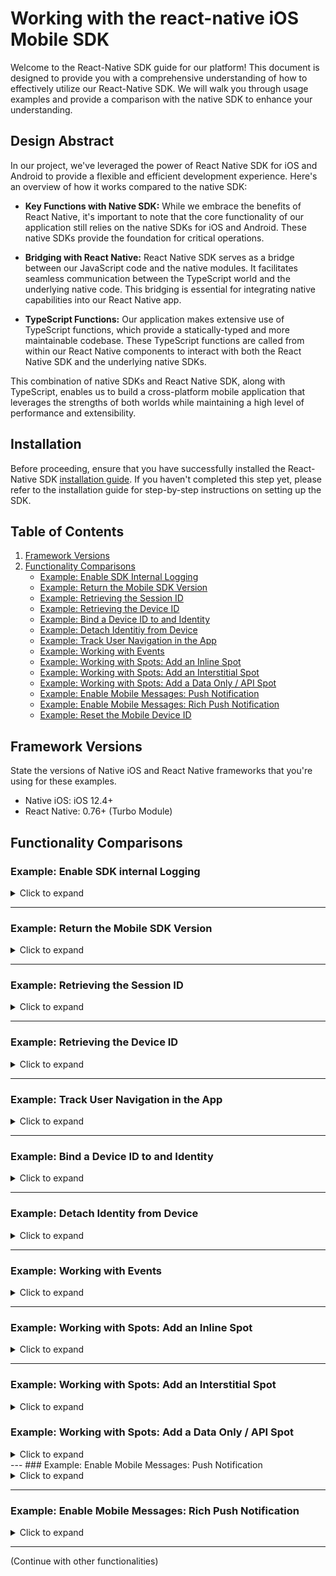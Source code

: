 # Working with the react-native iOS Mobile SDK

Welcome to the React-Native SDK guide for our platform! This document is designed to provide you with a comprehensive understanding of how to effectively utilize our React-Native SDK. We will walk you through usage examples and provide a comparison with the native SDK to enhance your understanding.

## Design Abstract
In our project, we've leveraged the power of React Native SDK for iOS and Android to provide a flexible and efficient development experience. Here's an overview of how it works compared to the native SDK:

 - **Key Functions with Native SDK:** 
While we embrace the benefits of React Native, it's important to note that the core functionality of our application still relies on the native SDKs for iOS and Android. These native SDKs provide the foundation for critical operations.

 - **Bridging with React Native:** 
React Native SDK serves as a bridge between our JavaScript code and the native modules. It facilitates seamless communication between the TypeScript world and the underlying native code. This bridging is essential for integrating native capabilities into our React Native app.

 - **TypeScript Functions:**
Our application makes extensive use of TypeScript functions, which provide a statically-typed and more maintainable codebase. These TypeScript functions are called from within our React Native components to interact with both the React Native SDK and the underlying native SDKs.

This combination of native SDKs and React Native SDK, along with TypeScript, enables us to build a cross-platform mobile application that leverages the strengths of both worlds while maintaining a high level of performance and extensibility.

## Installation

Before proceeding, ensure that you have successfully installed the React-Native SDK [installation guide](./sdk/latest/). If you haven't completed this step yet, please refer to the installation guide for step-by-step instructions on setting up the SDK.


## Table of Contents
<a name="back-to-top"></a>
1. [Framework Versions](#framework-versions)
2. [Functionality Comparisons](#functionality-comparisons)
    - [Example: Enable SDK Internal Logging](#expand-enable-sdk-internal-logging)
    - [Example: Return the Mobile SDK Version](#expand-return-the-mobile-sdk-version)
    - [Example: Retrieving the Session ID](#expand-return-session-id)
    - [Example: Retrieving the Device ID](#expand-return-device-id)
    - [Example: Bind a Device ID to and Identity](#expand-bind-a-device-id-to-and-identity)
    - [Example: Detach Identitiy from Device](#expand-detach-identitiy-from-device)
    - [Example: Track User Navigation in the App](#expand-track-user-navigation-in-the-app)
    - [Example: Working with Events](#expand-working-with-events)
    - [Example: Working with Spots: Add an Inline Spot](#expand-working-with-spots-inline)
    - [Example: Working with Spots: Add an Interstitial Spot](#expand-working-with-spots-interstitials)
    - [Example: Working with Spots: Add a Data Only / API Spot](#expand-working-with-spots-data-only)
    - [Example: Enable Mobile Messages: Push Notification](#enable-mobile-messages-push-notification)
    - [Example: Enable Mobile Messages: Rich Push Notification](#enable-mobile-messages-rich-push-notification)
    - [Example: Reset the Mobile Device ID](#expand-reset-the-mobile-device-id)


## Framework Versions

State the versions of Native iOS and React Native frameworks that you're using for these examples.

- Native iOS: iOS 12.4+
- React Native: 0.76+  (Turbo Module)

## Functionality Comparisons

### Example: Enable SDK internal Logging
<details>
<summary>Click to expand</summary>
<a name="expand-enable-sdk-internal-logging"></a>

This example illustrates how to set up SAS Collector and Logger in a Native iOS application. **Note: The setup for Native iOS and React Native iOS projects is the same for this functionality.** You will need to modify your `AppDelegate.h` and `AppDelegate.m` files.

#### Step 1: Update AppDelegate.h

In your `AppDelegate.h` file, you need to import the SASCollector header. 

```objective-c
// AppDelegate.h

// ... Your existing import statements
#import <UIKit/UIKit.h>

// NEWLY ADDED: Import SASCollector
#import <SASCollector/SASCollector.h>

// ... Rest of the file
```

#### Step 2: Update AppDelegate.m

In your `AppDelegate.m` file, you will need to import two headers: `SASCollector.h` and `SASLogger.h`.

```objective-c
// AppDelegate.mm

// ... Your existing import statements
#import <UIKit/UIKit.h>

// NEWLY ADDED: Import SASCollector and SASLogger
#import <SASCollector/SASCollector.h>
#import <SASCollector/SASLogger.h>

// ... Rest of the file
```

#### Step 3: Modify didFinishLaunchingWithOptions Method

Locate the `didFinishLaunchingWithOptions:` method in your `AppDelegate.m` and add the following line to set the SAS Logger level.

```objective-c
- (BOOL)application:(UIApplication *)application didFinishLaunchingWithOptions:(NSDictionary *)launchOptions {
    // ... Existing code

    // NEWLY ADDED: Set SAS Logger level
    [SASLogger setLevel:SASLoggerLevelError];

    // ... Existing code
    return YES;
}
```

[Back to Top](#back-to-top)
</details>



---

### Example: Return the Mobile SDK Version

<details>
<summary>Click to expand</summary>
<a name="expand-return-the-mobile-sdk-version"></a>

This example provides guidance on how to obtain the SDK version in both native iOS using Objective-C and React Native iOS using TypeScript.

## Native iOS Objective-C

To retrieve the SDK version in native iOS using Objective-C, you can use the following method:

```objective-c
// Objective-C
+(NSString*)sdkVersion;
```

## React Native iOS TypeScript

To retrieve the SDK version in React Native using TypeScript, follow these steps:

1. Import the required modules and functions:

   ```typescript
   import React, { useState, useEffect } from 'react';
   import { View, Text, Platform } from 'react-native';
   import { getSdkVersion } from 'mobile-sdk-react-native';
   ```

2. Set up state in your component to store the SDK version:

   ```typescript
   const [sdkVersion, setSdkVersion] = useState<string>('');
   ```

3. Utilize the `useEffect` hook to fetch the SDK version and update the state:

   ```typescript
   useEffect(() => {
       getSdkVersion((version: string) => {
           setSdkVersion(version);
       });
   }, []);
   ```

4. Display the SDK version in your component's `return` statement:

   ```typescript
   return (
    <View style={{ flex: 1, justifyContent: 'center', alignItems: 'center' }}>
        <Text>{Platform.OS} SDK version: {sdkVersion}</Text>
    </View>
   );
   ```

5. As a reference, the `getSdkVersion` function is implemented in the `mobile-sdk-react-native.mm` file of our React Native SDK:

   ```objective-c
   RCT_EXPORT_METHOD(getSdkVersion:(RCTResponseSenderBlock)callback)
   {
      NSString* sdkVersion = [SASCollector sdkVersion];
      callback(@[sdkVersion]);
   }
   ```

6. Example Code: [sdkVersionExample.tsx](./docs/sdkVersionExample.tsx)

[Back to Top](#back-to-top)
</details>


---

### Example: Retrieving the Session ID

<details>
<summary>Click to expand</summary>
<a name="expand-return-session-id"></a>

This example provides guidance on how to obtain the session ID in both native iOS using Objective-C and React Native iOS using TypeScript.

## Native iOS Objective-C

To retrieve the session ID in native iOS using Objective-C, you can use the following method:

```objective-c
// Objective-C
NSString* sessionParamter = [SASCollector getSessionBindingParamter]; //_ci_=<device_id>*<session_id>*<heartbeat>*<timestamp>
NSString* sessionID = [[sessionParamter componentsSeparatedByString:@"="][1] componentsSeparatedByString:@"*"][1];
```

## React Native iOS TypeScript

To retrieve the Session ID in React Native using TypeScript, follow these steps:

1. Import the required modules and functions:

   ```typescript
   import React, { useState, useEffect } from 'react';
   import { View, Text } from 'react-native';
   import { getSessionID } from 'mobile-sdk-react-native';
   ```

2. Set up state in your component to store the session ID:

   ```typescript
   const [sessionID, setSessionID] = useState<string>('');
   ```

3. Utilize the `useEffect` hook to fetch the SDK version and update the state:

   ```typescript
   useEffect(() => {
       getSessionID((sessionID: string) => {
           setSessionID(sessionID);
       });
   }, []);
   ```

4. Display the session ID in your component's `return` statement:

   ```typescript
   return (
    <View style={{ flex: 1, justifyContent: 'center', alignItems: 'center' }}>
        <Text>Session ID: {sessionID}</Text>
    </View>
   );
   ```

5. As a reference, the `getSessionID` function is implemented in the `mobile-sdk-react-native.mm` file of our React Native SDK:

   ```objective-c
    RCT_EXPORT_METHOD(getSessionID:(RCTResponseSenderBlock)callback)
    {
        NSString* sessionParamter = [SASCollector getSessionBindingParamter]; //_ci_=<device_id>*<session_id>*<heartbeat>*<timestamp>
        NSString* sessionID = [[sessionParamter componentsSeparatedByString:@"="][1] componentsSeparatedByString:@"*"][1];
        callback(@[sessionID]);
    }
   ```

6. Example Code: [sessionIdExample.tsx](./docs/sessionIdExample.tsx)

[Back to Top](#back-to-top)
</details>


---

### Example: Retrieving the Device ID

<details>
<summary>Click to expand</summary>
<a name="expand-return-session-id"></a>

This example provides guidance on how to obtain the Device ID in both native iOS using Objective-C and React Native iOS using TypeScript.

## Native iOS Objective-C

To retrieve the Device ID in native iOS using Objective-C, you can use the following method:

```objective-c
// Objective-C
[SASCollector deviceId];
```

## React Native iOS TypeScript

To retrieve the Device ID in React Native using TypeScript, follow these steps:

1. Import the required modules and functions:

   ```typescript
   import React, { useState, useEffect } from 'react';
   import { View, Text } from 'react-native';
   import { getDeviceID } from 'mobile-sdk-react-native';
   ```

2. Set up state in your component to store the Device ID:

   ```typescript
   const [deviceID, setDeviceID] = useState<string>('');
   ```

3. Utilize the `useEffect` hook to fetch the SDK version and update the state:

   ```typescript
   useEffect(() => {
       getDeviceID((deviceID: string) => {
           setDeviceID(deviceID);
       });
   }, []);
   ```

4. Display the Device ID in your component's `return` statement:

   ```typescript
   return (
    <View style={{ flex: 1, justifyContent: 'center', alignItems: 'center' }}>
        <Text>Device ID: {deviceID}</Text>
    </View>
   );
   ```

5. As a reference, the `getDeviceID` function is implemented in the `mobile-sdk-react-native.mm` file of our React Native SDK:

   ```objective-c
    RCT_EXPORT_METHOD(getDeviceID:(RCTResponseSenderBlock)callback) {
        NSString* deviceID = [SASCollector deviceId];
        callback(@[deviceID]);
    }
   ```

6. Example Code: [deviceIdExample.tsx](./docs/deviceIdExample.tsx)

[Back to Top](#back-to-top)
</details>

---

### Example: Track User Navigation in the App

<details>
<summary>Click to expand</summary>
<a name="expand-track-user-navigation-in-the-app"></a>

This example illustrates the process of using the `newPage` API from the React Native SDK to track user navigation within your app.

**Using the Native iOS SDK:**

```objective-c
[SASCollector newPage:@"outdoor/fishing/livebait"];
```

**Using React Native with TypeScript:**

Follow these steps to monitor user navigation within your app:

1. Import the necessary modules and functions:

   ```typescript
   import React from 'react';
   import { newPage } from 'mobile-sdk-react-native';
   ```

2. Trigger the `newPage` API within your component's `return` statement:

   ```typescript
   return (
      newPage('outdoor/fishing/livebait');
   );
   ```

3. As a reference, the `newPage` function is implemented in the `mobile-sdk-react-native.mm` file of our React Native SDK:

   ```objective-c
   RCT_EXPORT_METHOD(newPage:(NSString*)uri)
   {
      [SASCollector newPage:uri];
   }
   ```

3. Example Code: [newPageExample.tsx](./docs/newPageExample.tsx)

[Back to Top](#back-to-top)   
</details>


---

### Example: Bind a Device ID to and Identity

<details>
<summary>Click to expand</summary>
<a name="expand-bind-a-device-id-to-and-identity"></a>

This example demonstrates how to use the `identity:withType:completion:` API from the React Native SDK to associate a user's identity with a device ID. This association is performed after the user signs in to your app, allowing you to uniquely identify the user. The `type` parameter specifies the type of identity (customer ID or login), while the `value` parameter holds the corresponding identifier. The supported identity types are `SASCOLLECTOR_IDENTITY_TYPE_CUSTOMER_ID` and `SASCOLLECTOR_IDENTITY_TYPE_LOGIN`, which are constants defined in `SASCollectorEvents.h`.

**Using the Native iOS SDK:**

Here's an example that uses `CUSTOMER_ID` as the identity:

```objective-c
[SASCollector
    identity:logonValue
    withType:SASCOLLECTOR_IDENTITY_TYPE_CUSTOMER_ID
    completion:^(bool completed) {
        NSLog(completed ? @"success" : @"failure");
    
        // Identity is now associated
        dispatch_async(dispatch_get_main_queue(), ^{
            // Perform tasks here that need to be on the main thread
        });
}];
```

**Using React Native with TypeScript:**

Follow these steps to retrieve the SDK version:

1. Import the required modules and functions:

   ```typescript
    import React, { useState } from 'react';
    import { View, Button, TextInput } from 'react-native';
    import { identity } from 'mobile-sdk-react-native';
   ```

2. Set up state in your component to hold the login type and user ID:

   ```typescript
    const [userId, setUserId] = React.useState<string>('');
    const loginType = 'IDENTITY_TYPE_CUSTOMER_ID';
    // const loginType = 'IDENTITY_TYPE_LOGIN_ID';
   ```

3. Create a handler function to trigger the `identity` function:

   ```typescript
   const handlePress = async () => {
    try {
        await identity(userId, loginType);
        console.log('Log-in Success');
    } catch (error) {
        console.log('Log-in Failure');
    }
   };
   ```

4. Include a button in your component's `return` statement:

   ```typescript
   return (
    <View style={{ flex: 1, justifyContent: 'center', alignItems: 'center' }}>
        <TextInput
            placeholder="Enter User ID"
            onChangeText={setUserId} // Capture and update the userId state
        />
      <Button title="Identity" onPress={handlePress} />
    </View>
   );
   ```

5. As a reference, the `identity` function is implemented in the `mobile-sdk-react-native.mm` file of our React Native SDK:

   ```objective-c
    RCT_EXPORT_METHOD(identity:(NSString*)value withType:(NSString*)type isSuccess:(RCTPromiseResolveBlock)successPromise isFailure:(RCTPromiseRejectBlock)failurePromise) {
        [SASCollector identity:value withType:type completion:^(BOOL success) {
            dispatch_async(dispatch_get_main_queue(), ^{
                if (success) {
                    successPromise([NSNumber numberWithBool:success]);
                } else {
                    failurePromise(@"Error", @"Identity failure", nil);
                }
            });

        }];
    }
   ```

6. Example Code: [identityExample.tsx](./docs/identityExample.tsx)

[Back to Top](#back-to-top)
</details>


---

### Example: Detach Identity from Device

<details>
<summary>Click to expand</summary>
<a name="expand-detach-identitiy-from-device"></a>

Use the `detachIdentity` method to allow users to sign out from your app. This action:

- Disconnects the device from the user's current identity, stopping personalized push notifications.
- Generates new session and focus events.
  
**Using the Native iOS SDK:**

```objective-c
+(void)detachIdentity:(void(^)(bool))completionHandler
```

You can also suspend data collection and detach identity together using `shutdownAndDetachIdentity`. To reattach the device, use the `identity` method. To resume collection, call `[SASCollector initializeCollection];`.

**Using React Native with TypeScript:**

Follow these steps to retrieve the SDK version:

1. Import the required modules and functions:

   ```typescript
   import React, { useState } from 'react';
   import { View, Button } from 'react-native';
   import { detachIdentity } from 'mobile-sdk-react-native';
   ```

2. Create a handler function to trigger the `detachIdentity` function:

   ```typescript
   const handlePress = async () => {
    try {
        await detachIdentity();
        console.log('Log-out Success');
    } catch (error) {
        console.log('Log-out Failure');
    }
   };
   ```

3. Include a button in your component's `return` statement:

   ```typescript
   return (
    <View style={{ flex: 1, justifyContent: 'center', alignItems: 'center' }}>
      <Button title="Detach Identity" onPress={handlePress} />
    </View>
   );
   ```

4. As a reference, the `detachIdentity` function is implemented in the `mobile-sdk-react-native.mm` file of our React Native SDK:

   ```objective-c
    RCT_EXPORT_METHOD(detachIdentity:(RCTPromiseResolveBlock)successPromise isFailure:(RCTPromiseRejectBlock)failurePromise) {
        [SASCollector detachIdentity:^(BOOL success) {
            dispatch_async(dispatch_get_main_queue(), ^{
                if (success) {
                    successPromise([NSNumber numberWithBool:success]);
                } else {
                    failurePromise(@"Error", @"Identity detachh failure", [NSError new]);
                }
            });

        }];
    }
   ```
5. Example Code: [detachIdentityExample.tsx](./docs/detachIdentityExample.tsx)

[Back to Top](#back-to-top)
</details>


---

### Example: Working with Events

<details>
<summary>Click to expand</summary>
<a name="expand-working-with-events"></a>

When working with events, utilize the `addAppEvent` API to send customized event data to the mobile SDK. This API involves:

- An event identifier (mobile event key) that aligns with your SAS Customer Intelligence 360 configuration.
- Optional metadata in the form of name-value pairs within a dictionary.

**Using the Native iOS SDK:**

To send events in native iOS, use the following method:

```objective-c
+(void)addAppEvent:(NSString*)eventName data:(NSDictionary *)data;
```

Example usage:

```objective-c
[SASCollector addAppEvent:@"myEventId"
      data:@{@"myAttributeName":@"myAttributeValue"}];
```

You can omit metadata using:

```objective-c
[SASCollector addAppEvent:@"myEvent" data:nil];
```

**Using React Native with TypeScript:**

Follow these steps:

1. Import necessary modules and functions:

   ```typescript
   import React, { useState } from 'react';
   import { View, TextInput, Button } from 'react-native';
   import { addAppEvent } from 'mobile-sdk-react-native';
   ```

2. Set up state to hold custom event data:

   ```typescript
   const [customEventKey, setCustomEventKey] = React.useState<string>('');
   ```

3. Include a TextInput and Button to submit `addAppEvent`:

   ```typescript
   return (
     <View style={{ flex: 1, justifyContent: 'center', alignItems: 'center' }}>
        <TextInput
            placeholder="Submit Custom Event"
            onChangeText={setCustomEventKey} // Capture and update the CustomEventKey state
        />
       <Button title="Submit Custom Event" onPress={
           () => {
               addAppEvent(customEventKey, null);
            }
        } />
     </View>
   );
   ```

5. As a reference, the `addAppEvent` function is implemented in the `mobile-sdk-react-native.mm` file of our React Native SDK:

   ```objective-c
    RCT_EXPORT_METHOD(addAppEvent: (NSString*)eventKey data:(NSDictionary*)data){
        [SASCollector addAppEvent:eventKey data:data];
    }
   ```

6. Example Code: [addAppEventExample.tsx](./docs/addAppEventExample.tsx)

[Back to Top](#back-to-top)
</details>


---
### Example: Working with Spots: Add an Inline Spot

<details>
<summary>Click to expand</summary>
<a name="expand-working-with-spots-inline"></a>

When define `Inline` spot in a React Native project, there's no need to define the view within the app's ViewController. This aspect is seamlessly managed by pre-built functions available in our React Native SDK, located in `ios\views`, `src\InlineAdView.tsx`, `Constants.m`. 

For better comparison, the corresponding example in our native iOS SDK uses UIKit with Objective-C.

**Using the Native iOS SDK:**

To define spot in native iOS via UIKit, use the following method:

1. in .h file, import UIKit and SASCollector and conform SASIA_AdDelegate protocol in the ViewContorller
    ```objective-c
    #import <UIKit/UIKit.h>
    #import <SASCollector/SASCollector.h>
    @interface ViewController : UIViewController <SASIA_AdDelegate>
    @end
    ```

2. in .m file, with the viewDidLoad method
    - initialize SASCollectorUIAdView, 
    - define SpotID
    - add to View and load the Spot:
    ```objective-c
    SASCollectorUIAdView *myAd1 = [[SASCollectorUIAdView alloc] initWithFrame:CGRectMake(25, 25, 400, 300)];

    myAd1.delegate = self; 
    myAd1.spotID = @"snzrle_native_spot";
    
    [self.view addSubview:myAd1];
    [myAd1 load];
    ```

**Using React Native with TypeScript:**

Follow these steps:

1. Import necessary modules and functions:

   ```typescript
   import React, { useEffect } from 'react';
   import { View, NativeEventEmitter } from 'react-native';
   import { InlineAdView, AdDelegateEvent, Constants } from 'mobile-sdk-react-native';
   ```

2. Set up iOS messaging event that handle by NativeEventEmitter:

   ```typescript
   let iOSMessagingEvent: NativeEventEmitter;
    if (Platform.OS === 'ios') {
      iOSMessagingEvent = new NativeEventEmitter(AdDelegateEvent);
    }
   ```

3. Utilize the `useEffect` to listen `Inline Ad view is loaded` or `returned default content` (optional):
   ```typescript
    useEffect(() => {
      if (Platform.OS === 'ios') {
        const adLoadedListener = iOSMessagingEvent.addListener(Constants.AD_LOADED, (event: Event) => {
          if (event === Constants.TYPE_INLINE_AD) {
            console.log('Inline Ad view is loaded.');
          }
        });

        const adDefaultLoadedListener = iOSMessagingEvent.addListener(Constants.AD_DEFAULT_LOADED, (event: Event) => {
          if (event === Constants.TYPE_INLINE_AD) {
            console.log('Inline Ad view returned default content.');
          }
        });

        return () => {
          adLoadedListener.remove();
          adDefaultLoadedListener.remove();
        };
      }
    }, []);
    ```
4. Include a `spotId` in `InlineAdView` for display content:

   ```typescript
   return (
     <View style={{ flex: 1, justifyContent: 'center', alignItems: 'center' }}>
        <InlineAdView
            spotId="snzrle_app_spot" //the mobile spot id defined in your tenant
            style={{ height: 250, width:300, margin: 25}}
        />
     </View>
   );
   ```

5. As a reference, working with the InlineAdView spot involves three components:

   - Bridging: 
      - ios/[views/InlineAdViewManager.m](./docs/views/InlineAdViewManager.m)
      - ios/[views/InlineAdView.m](./docs/views/InlineAdView.m)
   - Managing events:
      - ios/[views/AdDeledgateEvent.m](./docs/views/AdDelegateEvent.m)
      - ios/[Constants.m](./docs/Constants.m)
   - UIManager:
      - src/[views/InlineAdView.tsx](./docs/views/InlineAdView.tsx) 

6. Example Code: [addInlineAdViewExample.tsx](./docs/addInlineAdViewExample.tsx)

[Back to Top](#back-to-top)
</details>

---
### Example: Working with Spots: Add an Interstitial Spot

<details>
<summary>Click to expand</summary>
<a name="expand-working-with-spots-interstitials"></a>

When utilizing the `Interstitial` spot in a React Native project, it should be initilized during the screen display and similar to Inline Spot which require the spotID.

**Using the Native iOS SDK:**

To define spot in native iOS, use the following method:

1. Initial the interstitial ad spot on screen load:
    ```objective-c
    self.interstitialAd = [[SASCollectorInterstitialAd alloc] init];
    ```

2. define the interstitial spot with spotID:
    ```objective-c
    self.interstitialAd.spotID = @"MySpotID";
    self.MyInterstitialAd1.delegate = self;
    [self.MyInterstitialAd1 load];
    ```

**Using React Native with TypeScript:**

Follow these steps:

1. Import necessary modules and functions:

   ```typescript
   import React, { useEffect } from 'react';
   import { View, NativeEventEmitter } from 'react-native';
   import { InterstitialAdView, AdDelegateEvent, Constants } from 'mobile-sdk-react-native';
   ```

2. Set up iOS messaging event that handle by NativeEventEmitter:

   ```typescript
   let iOSMessagingEvent: NativeEventEmitter;
    if (Platform.OS === 'ios') {
      iOSMessagingEvent = new NativeEventEmitter(AdDelegateEvent);
    }
   ```

3. Utilize the `useEffect` to listen `Interstitial Ad view is loaded` or `returned default content` (optional):
   ```typescript
    useEffect(() => {
      if (Platform.OS === 'ios') {
        const adLoadedListener = iOSMessagingEvent.addListener(Constants.AD_LOADED, (event: Event) => {
          if (event === Constants.TYPE_INTERSTITIAL_AD) {
            console.log('Interstitial Ad view is loaded.');
          }
        });

        const adDefaultLoadedListener = iOSMessagingEvent.addListener(Constants.AD_DEFAULT_LOADED, (event: Event) => {
          if (event === Constants.TYPE_INTERSTITIAL_AD) {
            console.log('Interstitial Ad view returned default content.');
          }
        });

        return () => {
          adLoadedListener.remove();
          adDefaultLoadedListener.remove();
        };
      }
    }, []);
    ```
4. Include a `spotId` in `InterstitialAdView` for display content:

   ```typescript
   return (
     <View style={{ flex: 1, justifyContent: 'center', alignItems: 'center' }}>
        <InterstitialAdView
            spotId="snzrle_app_interstitial" //the mobile spot id defined in your tenant
        />
        <Text>Page to load Interstitial Spot.</Text>
     </View>
   );
   ```

5. As a reference, working with the InterstitialAdView spot involves three components:

   - Bridging: 
      - ios/[views/InterstitialAdViewController.m](./docs/views/InterstitialAdViewController.m)
      - ios/[views/InterstitialAdViewManager.m](./docs/views/InterstitialAdViewManager.m)
      - ios/[views/InterstitialAdView.m](./docs/views/InterstitialAdView.m)
   - Managing events:
      - ios/[views/AdDeledgateEvent.m](./docs/views/AdDelegateEvent.m)
      - ios/[Constants.m](./docs/Constants.m)
   - UIManager:
      - src/[views/InterstitialAdView.tsx](./docs/views/InterstitialAdView.tsx) 

6. Example Code: [addInterstitialAdViewExample.tsx](./docs/addInterstitialAdViewExample.tsx)

[Back to Top](#back-to-top)
</details>

### Example: Working with Spots: Add a Data Only / API Spot
<details>
<summary>Click to expand</summary>

<a name="expand-working-with-spots-data-only"></a>

The `Data Only / API` spot in a React Native project allows you to retrieve creative content (e.g., text, JSON, or HTML) directly from the SASCollector SDK without requiring a predefined UI component like `SASCollectorUIAdView`. This approach leverages the `loadSpotData` API to fetch spot content programmatically, making it ideal for custom rendering scenarios. Similar to other spots, it requires a `spotId` and supports optional attributes for personalized content delivery.

#### Using the Native iOS SDK:

To fetch and handle spot data in native iOS using Objective-C, use the following method:

1. Define a class (e.g., `YourViewController`) that conforms to the `SpotDataHandler` protocol:

   ```objective-c
   @interface YourViewController : UIViewController <SpotDataHandler>
   @end
   ```

2. Implement the API call and SpotDataHandler methods:

   ```objective-c
   @implementation YourViewController
      - (void)loadSpotData {
         [SASCollector loadSpotData:@"your_spot_id" withCompletionHandler:self];
         // Optional: Include attributes
         NSMutableDictionary *attributes = [NSMutableDictionary dictionary];
         [attributes setObject:@"your_value" forKey:@"your_attribute"];
         [SASCollector loadSpotData:@"your_spot_id" withAttributes:attributes withCompletionHandler:self];
      }

      - (void)dataForSpotId:(NSString *)spotId withContent:(NSString *)content {
         SLogInfo(@"Received content: %@", content);
         [SASCollector registerSpotViewableWith:spotId];
      }

      - (void)failureForSpotId:(NSString *)spotId withErrorCode:(long)errorCode andErrorMessage:(NSString *)errorMessage {
         SLogInfo(@"Error code: %ld", errorCode);
         SLogInfo(@"Error message: %@", errorMessage);
      }

      - (void)noDataForSpotId:(NSString *)spotId {
         SLogInfo(@"No spot data available for %@", spotId);
      }

   @end
   ```
Use [SASCollector registerSpotClickWith:@"your_spot_id"] to register a click event when the user interacts with the content.

**Using React Native with TypeScript:**

1. Import necessary modules and functions:

   ```typescript
      import React, { useState, useEffect } from 'react';
      import { View, Text, WebView } from 'react-native';
      import { loadSpotData, registerSpotViewable, registerSpotClicked } from 'mobile-sdk-react-native';
   ```

2. Set up state to store the spot data:

   ```typescript
      const [spotData, setSpotData] = useState<string>('');
      const spotId = 'snzrle_data_spot';   
   ```

3. Utilize the useEffect hook to fetch spot data and register it as viewable:

   ```typescript
      useEffect(() => {
         const fetchSpotData = async () => {
            try {
                  const data = await loadSpotData(spotId, null);
                  setSpotData(data);
                  registerSpotViewable(spotId);
            } catch (error) {
                  console.error('Error loading spot data:', error);
            }
         };
         fetchSpotData();
      }, []);
   ```

4. Render the spot content (e.g., as HTML in a WebView) and handle clicks:

   ```typescript
      return (
         <View style={{ flex: 1, justifyContent: 'center', alignItems: 'center' }}>
            {spotData ? (
                  <WebView
                     source={{ html: spotData }}
                     style={{ width: 300, height: 250 }}
                     onTouchStart={() => registerSpotClicked(spotId)}
                  />
            ) : (
                  <Text>Loading spot data...</Text>
            )}
            <Text>Data Only Spot Content</Text>
         </View>
      );
   ```

5. As a reference, working with the Data Only / API spot involves:

- Bridging: The `loadSpotData`, `registerSpotViewable`, and `registerSpotClicked` methods are implemented in mobile-sdk-react-native.mm, wrapping native SASCollector calls.

- UIManager: No pre-built UI component; rendering is custom (e.g., via WebView).

6. Example Code:
   - html code in WebView: [addDataOnlySpotExample.tsx](./docs/addDatatOnlySpotExample.tsx)
   - json / text in JsonCreativeView (custom built): [addDataOnlySpotJSONExample.tsx](./docs/addDatatOnlySpotJSONExample.tsx)

[Back to Top](#back-to-top)
</details>
---
### Example: Enable Mobile Messages: Push Notification

<details>
<summary>Click to expand</summary>
<a name="enable-mobile-messages-push-notification"></a>

## Prerequisites
- Generate APNS authentication key
- Set up Push Notification and Background capability in XCode


## Enable iOS application with Push Notification via SAS SDK

### AppDelegate.h Configuration

Replace the content in `AppDelegate.h` with the following code:

   ```objective-c
   #import <React/RCTBridgeDelegate.h>
   #import <UIKit/UIKit.h>
   #import <UserNotifications/UserNotifications.h>
   #import <React/RCTBridge.h>
   #import <React/RCTEventDispatcher.h>
   #import <SASCollector/SASCollector.h>

   @interface AppDelegate : UIResponder <UIApplicationDelegate, UNUserNotificationCenterDelegate, RCTBridgeDelegate, SASMobileMessagingDelegate2>
   @property (nonatomic, strong) UIWindow *window;
   @end
   ```

### AppDelegate.m Configuration

1. **Add Imports**

   Add these imports for SAS CI360 SDK:

   ```objective-c
   #import <SASCollector/SASCollector.h>
   #import <SASCollector/SASLogger.h>
   #import <mobile-sdk-react-native/SASMobileMessagingEvent.h>
   ```

2. **Initialize Logger and Request Authorization**

   In the `didFinishLaunchingWithOptions` method, add `currentNotificationCenter` with Authorization code for asking permission to use Push Notificaiton in user's iPhone:

   ```objective-c
   [SASLogger setLevel:SASLoggerLevelAll];

   if (@available(iOS 10.0, *)) {
      UNUserNotificationCenter.currentNotificationCenter.delegate = self;
      [UNUserNotificationCenter.currentNotificationCenter requestAuthorizationWithOptions:(UNAuthorizationOptionSound | UNAuthorizationOptionAlert | UNAuthorizationOptionBadge) completionHandler:^(BOOL granted, NSError * _Nullable error) {
         if (error != nil) {
            [SASLogger error:error.localizedDescription];
            return;
         }
         dispatch_async(dispatch_get_main_queue(), ^{
            [application registerForRemoteNotifications];
         });
      }];
   }

   [SASCollector setMobileMessagingDelegate2:self];
   ```

3. **Register for Remote Notifications**

   Add the `didRegisterForRemoteNotificationsWithDeviceToken` and `didReceiveRemoteNotification` methods to the application with SASCollector function, for register device token and push notification handler:

   ```objective-c
   -(void)application:(UIApplication *)application didRegisterForRemoteNotificationsWithDeviceToken:(NSData *)deviceToken {
      [SASCollector registerForMobileMessages:deviceToken completionHandler:^{
         [SASLogger info:@"Registering for remote notifications is successful"];
      } failureHandler:^{
         [SASLogger info:@"Registering for remote notifications failed"];
      }];
   }

   -(void)application:(UIApplication *)application didReceiveRemoteNotification:(NSDictionary *)userInfo fetchCompletionHandler:(void (^)(UIBackgroundFetchResult))completionHandler {
      [SASCollector handleMobileMessage:userInfo withApplication:application];
      completionHandler(UIBackgroundFetchResultNoData);
   }
   ```

4. **Handle Notification Response**

   Add `didReceiveNotificationResponse` method:

   ```objective-c
   -(void)userNotificationCenter:(UNUserNotificationCenter *)center didReceiveNotificationResponse:(UNNotificationResponse *)response withCompletionHandler:(void (^)())completionHandler {
      [SASCollector handleMobileMessage:response.notification.request.content.userInfo withApplication:UIApplication.sharedApplication];
      completionHandler();
   }
   ```

5. **Add support functions for SAS**

   To handle Push Notification Action Link:
   ```objective-c
   -(NSDictionary*)getActionLinkFromMobileMessage:
      (NSDictionary *)notificationInfo {
         if (notificationInfo == nil) {
            return nil;
         }
         NSDictionary *aps = notificationInfo[@"aps"];
         NSDictionary *mobileMessageDictionary =
         aps[@"MobileMessage"];

         if (mobileMessageDictionary == nil) {
            return nil;
         }
         if (![mobileMessageDictionary[@"template"]
            isEqualToString:@"creative.pushNotification"]) {
            return nil;
      }
      NSArray *actions = mobileMessageDictionary[@"actions"];
      NSString *link = actions[0][@"link"];
      if (link == nil) {
         return nil;
      }
      return @{@"notificationWithLink": link};
   }
   ```

   To handle the user action when Push Notification / In-App Message received:
   ```objective-c
   #pragma mark SASMobileMessagingDelegate2
   -(void)actionWithLink:(NSString * _Nonnull)link
   type:(SASMobileMessageType)type {
   NSMutableString* msgType = [NSMutableString
      stringWithString:@""];
   if (type == SASMobileMessageTypePushNotification) {
      msgType = [NSMutableString
         stringWithString:@"PushNotification"];
   } else if (type == SASMobileMessageTypeInAppMessage) {
      msgType = [NSMutableString
         stringWithString:@"InAppMsg"];
   }
   NSDictionary *args = @{@"type": msgType,
   @"link": link};
   [SASMobileMessagingEvent
      emitMessageOpenedWithPayload:args];
   }
   -(void)messageDismissed {
   [SASMobileMessagingEvent emitMessageDismissed];
   }
   ```

6. **To enable Rich Push Notification**

   Please refer to the [Enable Mobile Messages: Rich Push Notification](#enable-mobile-messages-rich-push-notification) section.


7. **Enable Push Notification in React Native App**
    After apply iOS configuration via XCode, we can now able to add React Native

   ### Step 1: Import Required Modules
   ```typescript
   import { NativeEventEmitter, DeviceEventEmitter, Platform } from 'react-native';
   ```

   ### Step 2: Initialize Mobile Messaging Event for iOS
   ```typescript
   let iOSMessagingEvent;
   if (SASMobileMessagingEvent != null) {
   iOSMessagingEvent = new NativeEventEmitter(SASMobileMessagingEvent);
   }
   ```

   ### Step 3: Add Event Listeners
   Add the following code to ensure that event listeners are in place to handle both push notifications and in-app messages.
   ```typescript
   React.useEffect(() => {
   if (Platform.OS === 'ios') {
      iOSMessagingEvent.addListener(Constants.MESSAGE_OPENED, (data) => {
         console.log('data: ' + data);
         console.log('message type: ' + data.type + ' link is: ' + data.link);
         const msg = (data.type === 'InAppMsg' ? 'User got in-app msg with link:' + data.link : 'User got push notification with link:' + data.link);
      });

      iOSMessagingEvent.addListener(Constants.MESSAGE_DISMISSED, () => {
         console.log('User dismissed message');
      });
   }
   }, []);
   ```

   ### Step 4: Cleanup
   Make sure to remove all listeners when the component unmounts.
   ```typescript
   return () => {
      DeviceEventEmitter.removeAllListeners();
      if (SASMobileMessagingEvent) {
         iOSMessagingEvent.removeAllListeners(SASMobileMessagingEvent);
      }
   };
   ```

[Back to Top](#back-to-top)
</details>

---
### Example: Enable Mobile Messages: Rich Push Notification

<details>
<summary>Click to expand</summary>
<a name="enable-mobile-messages-rich-push-notification"></a>

### Step 1: Create Notification Service Extension

   1. Open your project in Xcode.
   2. Go to `File` -> `New` -> `Target`.
   3. Choose `Notification Service Extension` and click `Next`.
   4. Enter the name for your new target and click `Finish`.
 

### Step 2: Update NotificationService.m

   After the target is created, two new files are added: `NotificationService.h` and `NotificationService.m`. Replace the `didReceiveNotificationRequest` method in `NotificationService.m` with the following code:

   ```objective-c
   -(void)didReceiveNotificationRequest:(UNNotificationRequest
      *)request withContentHandler:(void
      (^)(UNNotificationContent * _Nonnull))contentHandler {
         self.contentHandler = contentHandler;
         self.bestAttemptContent = [request.content mutableCopy];
         NSDictionary *notificationData =
         (NSDictionary*)request.content.userInfo[@"data"];
         if (notificationData == nil) {
            return;
         }
         NSString *urlStr = (NSString*)[notificationData
         objectForKey:@"attachment-url"];
         if (urlStr == nil) {
            return;
         }
         NSURL *fileUrl = [NSURL URLWithString:urlStr];
         if (fileUrl == nil) {
            return;
         }
         NSURLSessionDownloadTask *downloadTask =
         [NSURLSession.sharedSession
            downloadTaskWithURL:fileUrl
            completionHandler:^(NSURL * _Nullable location,
                  NSURLResponse * _Nullable response,
                  NSError * _Nullable error) {
                  if (location != nil && error == nil) {
                     NSString *tempDir = NSTemporaryDirectory();
                     NSString *suggestedName = [response
                     suggestedFilename];
                     if (suggestedName != nil) {
                        NSString *fileName = [NSString
                           stringWithFormat:@"file://%@%@", tempDir, suggestedName];
                        NSString *tempFileName = [fileName
                           stringByReplacingOccurrencesOfString:@" " withString:@"_"];
                        NSURL *tempUrl = [NSURL
                           URLWithString:tempFileName];
                        NSError *removeFileError;

                        if ([NSFileManager.defaultManager
                           fileExistsAtPath:tempUrl.path] &&
                           [NSFileManager.defaultManager
                              isDeletableFileAtPath:tempUrl.path]) {
                              [NSFileManager.defaultManager
                              removeItemAtPath:tempUrl.path error:&removeFileError];
                     }
                     if (removeFileError != nil) return;

                     NSError *moveFileError;
                     [NSFileManager.defaultManager
                     moveItemAtURL:location toURL:tempUrl error:&moveFileError];
                     if (moveFileError != nil) return;

                     NSError *attachmentError;
                     UNNotificationAttachment *attachment =
                     [UNNotificationAttachment
                     attachmentWithIdentifier:@"ci360content" URL:tempUrl
                     options:nil error:&attachmentError];
                     self.bestAttemptContent.attachments =
                     @[attachment];
                     if (attachmentError != nil) return;
                  }
            }
            self.contentHandler(self.bestAttemptContent);
         }];
         [downloadTask resume];
      }
   ```

   This will enable rich push notifications for your iOS React Native application. The guide now includes the configuration for `AppDelegate.h`, `AppDelegate.m`, and rich push notifications.

[Back to Top](#back-to-top)
</details>

---
(Continue with other functionalities)
